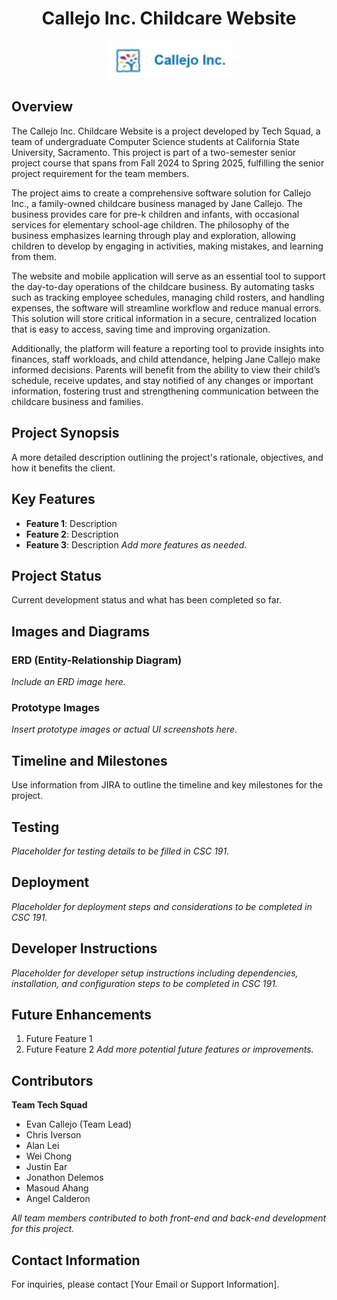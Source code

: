<h1 align="center">Callejo Inc. Childcare Website</h1>

<p align="center">
  <img src="Company_logo.png" alt="Callejo Inc. Logo" style="width: 200px;">
</p>

## Overview
The Callejo Inc. Childcare Website is a project developed by Tech Squad, a team of undergraduate Computer Science students at California State University, Sacramento. This project is part of a two-semester senior project course that spans from Fall 2024 to Spring 2025, fulfilling the senior project requirement for the team members.

The project aims to create a comprehensive software solution for Callejo Inc., a family-owned childcare business managed by Jane Callejo. The business provides care for pre-k children and infants, with occasional services for elementary school-age children. The philosophy of the business emphasizes learning through play and exploration, allowing children to develop by engaging in activities, making mistakes, and learning from them.

The website and mobile application will serve as an essential tool to support the day-to-day operations of the childcare business. By automating tasks such as tracking employee schedules, managing child rosters, and handling expenses, the software will streamline workflow and reduce manual errors. This solution will store critical information in a secure, centralized location that is easy to access, saving time and improving organization.

Additionally, the platform will feature a reporting tool to provide insights into finances, staff workloads, and child attendance, helping Jane Callejo make informed decisions. Parents will benefit from the ability to view their child’s schedule, receive updates, and stay notified of any changes or important information, fostering trust and strengthening communication between the childcare business and families.


## Project Synopsis
A more detailed description outlining the project's rationale, objectives, and how it benefits the client.

## Key Features
- **Feature 1**: Description
- **Feature 2**: Description
- **Feature 3**: Description
*Add more features as needed.*

## Project Status
Current development status and what has been completed so far.

## Images and Diagrams
### ERD (Entity-Relationship Diagram)
*Include an ERD image here.*

### Prototype Images
*Insert prototype images or actual UI screenshots here.*

## Timeline and Milestones
Use information from JIRA to outline the timeline and key milestones for the project.

## Testing
*Placeholder for testing details to be filled in CSC 191.*

## Deployment
*Placeholder for deployment steps and considerations to be completed in CSC 191.*

## Developer Instructions
*Placeholder for developer setup instructions including dependencies, installation, and configuration steps to be completed in CSC 191.*

## Future Enhancements
1. Future Feature 1
2. Future Feature 2
*Add more potential future features or improvements.*

## Contributors
**Team Tech Squad**
- Evan Callejo (Team Lead)
- Chris Iverson
- Alan Lei
- Wei Chong
- Justin Ear
- Jonathon Delemos
- Masoud Ahang
- Angel Calderon

*All team members contributed to both front-end and back-end development for this project.*

## Contact Information
For inquiries, please contact [Your Email or Support Information].
